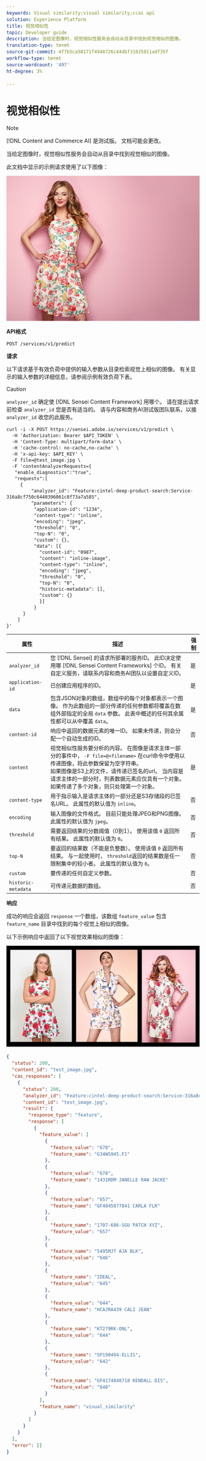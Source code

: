 ```yaml
---
keywords: Visual similarity;visual similarity;ccai api
solution: Experience Platform
title: 视觉相似性
topic: Developer guide
description: 当给定图像时，视觉相似性服务会自动从目录中找到视觉相似的图像。
translation-type: tm+mt
source-git-commit: 4f7b5ca50171f4948726c44dbf31025011adf35f
workflow-type: tm+mt
source-wordcount: '497'
ht-degree: 3%

---
```



# 视觉相似性

>[!NOTE]
>
>[!DNL Content and Commerce AI] 是测试版。 文档可能会更改。

当给定图像时，视觉相似性服务会自动从目录中找到视觉相似的图像。

此文档中显示的示例请求使用了以下图像：

![测试图像](../images/Query_Image.jpeg)

**API格式**

```http
POST /services/v1/predict
```

**请求**

以下请求基于有效负荷中提供的输入参数从目录检索视觉上相似的图像。 有关显示的输入参数的详细信息，请参阅示例有效负荷下表。

>[!CAUTION]
>
>`analyzer_id` 确定使 [!DNL Sensei Content Framework] 用哪个。 请在提出请求前检查 `analyzer_id` 您是否有适当的。 请与内容和商务AI测试版团队联系，以接 `analyzer_id` 收您的此服务。

```SHELL
curl -i -X POST https://sensei.adobe.io/services/v1/predict \
  -H 'Authorization: Bearer $API_TOKEN' \
  -H 'Content-Type: multipart/form-data' \
  -H 'cache-control: no-cache,no-cache' \
  -H 'x-api-key: $API_KEY' \
  -F file=@test_image.jpg \
  -F 'contentAnalyzerRequests={
   "enable_diagnostics":"true",
   "requests":[
     {
         "analyzer_id": "Feature:cintel-deep-product-search:Service-316a8cf750c6440396061c8f73a7a585",
         "parameters": {
          "application-id": "1234", 
          "content-type": "inline", 
          "encoding": "jpeg", 
          "threshold": "0", 
          "top-N": "0", 
          "custom": {}, 
          "data": [{
            "content-id": "0987", 
            "content": "inline-image", 
            "content-type": "inline", 
            "encoding": "jpeg", 
            "threshold": "0", 
            "top-N": "0", 
            "historic-metadata": [], 
            "custom": {}
            }]
          }
      }
    ]
}'
```

| 属性 | 描述 | 强制 |
| --- | --- | --- |
| `analyzer_id` | 您 [!DNL Sensei] 的请求所部署的服务ID。 此ID决定使用哪 [!DNL Sensei Content Frameworks] 个ID。 有关自定义服务，请联系内容和商务AI团队以设置自定义ID。 | 是 |
| `application-id` | 已创建应用程序的ID。 | 是 |
| `data` | 包含JSON对象的数组，数组中的每个对象都表示一个图像。 作为此数组的一部分传递的任何参数都将覆盖在数组外部指定的全局 `data` 参数。 此表中概述的任何其余属性都可以从中覆盖 `data`。 | 是 |
| `content-id` | 响应中返回的数据元素的唯一ID。 如果未传递，则会分配一个自动生成的ID。 | 否 |
| `content` | 视觉相似性服务要分析的内容。 在图像是请求主体一部分的事件中， `-F file=@<filename>` 在curl命令中使用以传递图像，将此参数保留为空字符串。 <br> 如果图像是S3上的文件，请传递已签名的url。 当内容是请求主体的一部分时，列表数据元素应仅具有一个对象。 如果传递了多个对象，则只处理第一个对象。 | 是 |
| `content-type` | 用于指示输入是请求主体的一部分还是S3存储段的已签名URL。 此属性的默认值为 `inline`。 | 否 |
| `encoding` | 输入图像的文件格式。 目前只能处理JPEG和PNG图像。 此属性的默认值为 `jpeg`。 | 否 |
| `threshold` | 需要返回结果的分数阈值（0到1）。 使用该值 `0` 返回所有结果。 此属性的默认值为 `0`。 | 否 |
| `top-N` | 要返回的结果数（不能是负整数）。 使用该值 `0` 返回所有结果。 与一起使用时， `threshold`返回的结果数是任一限制集中的较小者。 此属性的默认值为 `0`。 | 否 |
| `custom` | 要传递的任何自定义参数。 | 否 |
| `historic-metadata` | 可传递元数据的数组。 | 否 |

**响应**

成功的响应会返回 `response` 一个数组，该数组 `feature_value` 包含 `feature_name` 目录中找到的每个视觉上相似的图像。

以下示例响应中返回了以下视觉效果相似的图像：

![相似图像](../images/results.jpg)

```json
{
  "status": 200,
  "content_id": "test_image.jpg",
  "cas_responses": [
    {
      "status": 200,
      "analyzer_id": "Feature:cintel-deep-product-search:Service-316a8cf750c6440396061c8f73a7a585",
      "content_id": "test_image.jpg",
      "result": {
        "response_type": "feature",
        "response": [
          {
            "feature_value": [
              {
                "feature_value": "678",
                "feature_name": "G34WS945.F1"
              },
              {
                "feature_value": "678",
                "feature_name": "1431RDM JANELLE RAW JACKE"
              },
              {
                "feature_value": "657",
                "feature_name": "GF4045877841 CARLA FLR"
              },
              {
                "feature_name": "1707-686-SGU PATCH XYZ",
                "feature_value": "657"
              },
              {
                "feature_name": "5495MJT AJA BLK",
                "feature_value": "646"
              },
              {
                "feature_name": "IDEAL",
                "feature_value": "645"
              },
              {
                "feature_value": "644",
                "feature_name": "HCAJRA439 CALI JEAN"
              },
              {
                "feature_name": "KT279RK-ONL",
                "feature_value": "644"
              },
              {
                "feature_name": "SP190404-ELLIS",
                "feature_value": "642"
              },
              {
                "feature_name": "GF4174848718 KENDALL DIS",
                "feature_value": "640"
              }
            ],
            "feature_name": "visual_similarity"
          }
        ]
      }
    }
  ],
  "error": []
}
```

